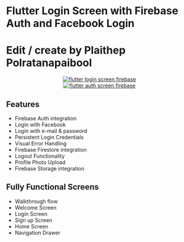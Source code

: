 # Flutter Login Screen with Firebase Auth and Facebook Login
# Edit / create by Plaithep Polratanapaibool
<center><a href="https://www.instaflutter.com/"><img src="https://www.instaflutter.com/wp-content/uploads/2019/01/Screen-Shot-2020-08-04-at-2.35.51-PM.png" alt="flutter login screen firebase"/></a></center>
<center><a href="https://www.instaflutter.com/"><img src="https://www.instaflutter.com/wp-content/uploads/2019/01/Screen-Shot-2020-08-04-at-2.36.26-PM.png" alt="flutter auth screen firebase" /></a></center>

## Features


* Firebase Auth integration
* Login with Facebook
* Login with e-mail & password
* Persistent Login Credentials
* Visual Error Handling
* Firebase Firestore integration
* Logout Functionality
* Profile Photo Upload
* Firebase Storage integration 

## Fully Functional Screens

* Walkthrough flow
* Welcome Screen
* Login Screen
* Sign up Screen
* Home Screen
* Navigation Drawer


